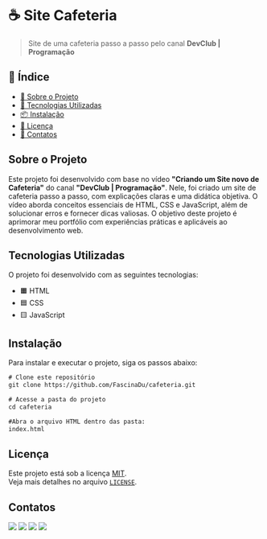 # ☕ Site Cafeteria
> Site de uma cafeteria passo a passo pelo canal **DevClub | Programação**

## 📖 Índice

- [📌 Sobre o Projeto](#sobre-o-projeto)
- [🚀 Tecnologias Utilizadas](#tecnologias-utilizadas)
- [📦 Instalação](#instalação)
- [📜 Licença](#licença)
- [💬 Contatos](#contatos)

## Sobre o Projeto

Este projeto foi desenvolvido com base no vídeo **"Criando um Site novo de Cafeteria"** do canal **"DevClub | Programação"**. Nele, foi criado um site de cafeteria passo a passo, com explicações claras e uma didática objetiva. O vídeo aborda conceitos essenciais de HTML, CSS e JavaScript, além de solucionar erros e fornecer dicas valiosas. O objetivo deste projeto é aprimorar meu portfólio com experiências práticas e aplicáveis ao desenvolvimento web.

## Tecnologias Utilizadas

O projeto foi desenvolvido com as seguintes tecnologias:

- 🟧 HTML
- 🟦 CSS
- 🟨 JavaScript

## Instalação

Para instalar e executar o projeto, siga os passos abaixo:

```html
# Clone este repositório
git clone https://github.com/FascinaDu/cafeteria.git

# Acesse a pasta do projeto
cd cafeteria

#Abra o arquivo HTML dentro das pasta:
index.html
```

## Licença

Este projeto está sob a licença [MIT](LICENSE).  
Veja mais detalhes no arquivo [`LICENSE`](LICENSE).

## Contatos
<div> 
  <a href="https://www.youtube.com/@fascinadu" target="_blank"><img src="https://img.shields.io/badge/YouTube-FF0000?style=for-the-badge&logo=youtube&logoColor=white" target="_blank"></a>
  <a href="https://www.instagram.com/fascinadu/" target="_blank"><img src="https://img.shields.io/badge/-Instagram-%23E4405F?style=for-the-badge&logo=instagram&logoColor=white" target="_blank"></a>
  <a href = "mailto:eduardofascinamiranda07@gmail.com"><img src="https://img.shields.io/badge/-Gmail-%23333?style=for-the-badge&logo=gmail&logoColor=white" target="_blank"></a>
  <a href="https://www.linkedin.com/in/eduardofascina/" target="_blank"><img src="https://img.shields.io/badge/-LinkedIn-%230077B5?style=for-the-badge&logo=linkedin&logoColor=white" target="_blank"></a> 

</div>
